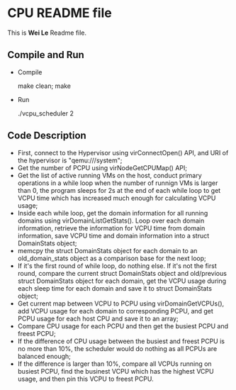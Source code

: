 # CPU README file

This is **Wei Le** Readme file.

## Compile and Run

- Compile

	make clean; make

- Run

	./vcpu_scheduler 2


## Code Description

- First, connect to the Hypervisor using virConnectOpen() API,  and URI of the hypervisor is "qemu:///system";
- Get the number of PCPU using virNodeGetCPUMap() API;
- Get the list of active running VMs on the host, conduct primary operations in a while loop when the number of runnign VMs is larger than 0, the program sleeps for 2s at the end of each while loop to get VCPU time which has increased much enough for calculating VCPU usage;
- Inside each while loop, get the domain information for all running domains using virDomainListGetStats(). Loop over each domain information, retrieve the information for VCPU time from domain information, save VCPU time and domain information into a struct DomainStats object;
- memcpy the struct DomainStats object for each domain to an old_domain_stats object as a comparison base for the next loop;
- If it's the first round of while loop, do nothing else. If it's not the first round, compare the current struct DomainStats object and old/previous struct DomainStats object for each domain, get the VCPU usage during each sleep time for each domain and save it to struct DomainStats object;
- Get current map between VCPU to PCPU using virDomainGetVCPUs(), add VCPU usage for each domain to corresponding PCPU, and get PCPU usage for each host CPU and save it to an array;
- Compare CPU usage for each PCPU and then get the busiest PCPU and freest PCPU;
- If the difference of CPU usage between the busiest and freest PCPU is no more than 10%, the scheduler would do nothing as all PCPUs are balanced enough;
- If the difference is larger than 10%, compare all VCPUs running on busiest PCPU, find the businest VCPU which has the highest VCPU usage, and then pin this VCPU to freest PCPU.